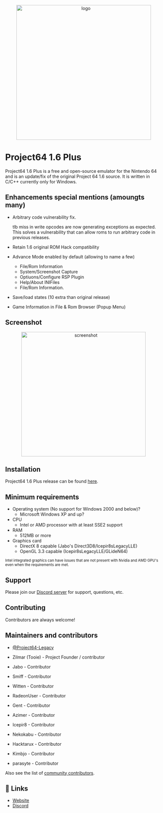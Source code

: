<p align="center">
  <img src="https://www.project64-legacy.com/data/uploads/PJ64Plus_Clear.png" alt="logo" width="433" />
</p>

# Project64 1.6 Plus

Project64 1.6 Plus is a free and open-source emulator for the Nintendo 64 and is an update/fix of the original Project 64 1.6 source. It is written in C/C++ currently only for Windows.

## Enhancements special mentions (amoungts many)

- Arbitrary code vulnerability fix.

    tlb miss in write opcodes are now generating exceptions as expected. This solves a vulnerability that can allow roms
    to run arbitrary code in previous releases.  

- Retain 1.6 original ROM Hack compatibility

- Advance Mode enabled by default (allowing to name a few)

  - File/Rom Information
  - System/Screenshot Capture
  - Optiuons/Configure RSP Plugin
  - Help/About INIFiles
  - File/Rom Information.    

- Save/load states (10 extra than original release)
- Game Information in File & Rom Browser (Popup Menu)

## Screenshot

<p align="center">
  <img src="https://www.project64-legacy.com/data/uploads/Docs/pj64plus_screen_about_2024.png" alt="screenshot" width="400" />
</p>

## Installation

Project64 1.6 Plus release can be found [here](https://github.com/pj64team/Project64-1.6-Plus/releases).

## Minimum requirements

* Operating system (No support for Windows 2000 and below)?
  *  Microsoft Windows XP and up?
* CPU
  * Intel or AMD processor with at least SSE2 support
* RAM
  * 512MB or more
* Graphics card
  * DirectX 8 capable (Jabo's Direct3D8/Icepir8sLegacyLLE)
  * OpenGL 3.3 capable (Icepir8sLegacyLLE/GLideN64)
  
<sub>Intel integrated graphics can have issues that are not present with Nvidia and AMD GPU's even when the requirements are met.</sub>

## Support

Please join our [Discord server](https://discord.gg/ha7HWAFE8uc) for support, questions, etc.

## Contributing

Contributors are always welcome!

## Maintainers and contributors

- [@Project64-Legacy](https://github.com/pj64team/Project64-1.6-Plus)

- Zilmar (Tooie) - Project Founder / contributor
- Jabo - Contributor
- Smiff - Contributor
- Witten - Contributor
- RadeonUser - Contributor
- Gent - Contributor
- Azimer - Contributor
- Icepir8 - Contributor
- Nekokabu - Contributor
- Hacktarux - Contributor
- Kimbjo - Contributor
- parasyte - Contributor


Also see the list of [community contributors](https://github.com/pj64team/Project64-1.6-Plus/graphs/contributors).

## 🔗 Links
- [Website](https://github.com/pj64team/Project64-1.6-Plus)
- [Discord](https://discord.gg/hDVYaM34Fp)

